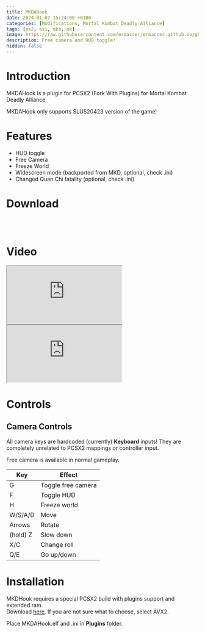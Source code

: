 ```yaml
---
title: MKDAHook
date: 2024-01-07 15:24:00 +0100
categories: [Modifications, Mortal Kombat Deadly Alliance]
tags: [ps2, asi, mka, mk]   
image: https://raw.githubusercontent.com/ermaccer/ermaccer.github.io/gh-pages/assets/mods/mkda/mkdahook/preview.jpg
description: Free camera and HUD toggle!
hidden: false
---
```


# Introduction
MKDAHook is a plugin for PCSX2 (Fork With Plugins) for Mortal Kombat Deadly Alliance.

<div class="alert bg-dark">
    MKDAHook only supports SLUS20423 version of the game!
</div>

# Features

- HUD toggle
- Free Camera
- Freeze World
- Widescreen mode (backported from MKD, optional, check .ini)
- Changed Quan Chi fatality (optional, check .ini)

# Download

<a class="btn btn-block btn-dark bg-dark text-gray btn-lg" style="color: white;" href="https://github.com/ermaccer/MKDAHook/releases/latest/download/mkdahook.zip" role="button">
<i class="fas fa-download"></i>
Download
</a>
<br>
<a class="btn btn-block btn-dark bg-dark text-gray btn-lg" style="color: white;" href="https://github.com/ermaccer/MKDAHook/" role="button">
<i class="fab fa-github"></i>
Source
</a>

# Video

<div class="embed-responsive embed-responsive-16by9">
  <iframe class="embed-responsive-item" src="https://www.youtube.com/embed/5pnCfnc--CU" allowfullscreen></iframe>
</div>

<div class="embed-responsive embed-responsive-16by9">
  <iframe class="embed-responsive-item" src="https://www.youtube.com/embed/A8oVYsshJyo" allowfullscreen></iframe>
</div>

# Controls

## Camera Controls
All camera keys are hardcoded (currently) **Keyboard** inputs! They are completely unrelated to PCSX2 mappings or controller input.

Free camera is available in normal gameplay.

| Key | Effect |
| --- | --- |
| G |  Toggle free camera|
| F |  Toggle HUD|
| H |  Freeze world|
| W/S/A/D | Move |
| Arrows | Rotate |
| (hold) Z | Slow down |
| X/C | Change roll |
| Q/E | Go up/down |


# Installation 

<div class="alert bg-dark">
    MKDHook requires a special PCSX2 build with plugins support and extended ram. <br>
    Download <a href="https://github.com/ASI-Factory/PCSX2-Fork-With-Plugins/releases/">here</a>.
    If you are not sure what to choose, select AVX2.
</div>

Place MKDAHook.elf and .ini in **Plugins** folder.





